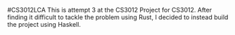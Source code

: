 #CS3012LCA
This is attempt 3 at the CS3012 Project for CS3012. After finding it difficult to tackle the problem using Rust, I decided to instead build the project using Haskell.
